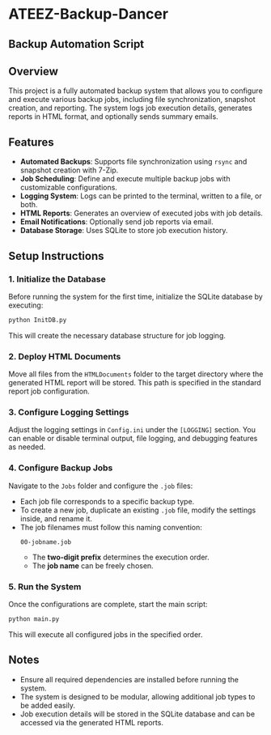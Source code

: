 # ATEEZ-Backup-Dancer

## Backup Automation Script
## Overview
This project is a fully automated backup system that allows you to configure and execute various backup jobs, including file synchronization, snapshot creation, and reporting. The system logs job execution details, generates reports in HTML format, and optionally sends summary emails.

## Features
- **Automated Backups**: Supports file synchronization using `rsync` and snapshot creation with 7-Zip.
- **Job Scheduling**: Define and execute multiple backup jobs with customizable configurations.
- **Logging System**: Logs can be printed to the terminal, written to a file, or both.
- **HTML Reports**: Generates an overview of executed jobs with job details.
- **Email Notifications**: Optionally send job reports via email.
- **Database Storage**: Uses SQLite to store job execution history.

## Setup Instructions
### 1. Initialize the Database
Before running the system for the first time, initialize the SQLite database by executing:
```bash
python InitDB.py
```
This will create the necessary database structure for job logging.

### 2. Deploy HTML Documents
Move all files from the `HTMLDocuments` folder to the target directory where the generated HTML report will be stored. This path is specified in the standard report job configuration.

### 3. Configure Logging Settings
Adjust the logging settings in `Config.ini` under the `[LOGGING]` section. You can enable or disable terminal output, file logging, and debugging features as needed.

### 4. Configure Backup Jobs
Navigate to the `Jobs` folder and configure the `.job` files:
- Each job file corresponds to a specific backup type.
- To create a new job, duplicate an existing `.job` file, modify the settings inside, and rename it.
- The job filenames must follow this naming convention:
  ```
  00-jobname.job
  ```
    - The **two-digit prefix** determines the execution order.
    - The **job name** can be freely chosen.

### 5. Run the System
Once the configurations are complete, start the main script:
```bash
python main.py
```
This will execute all configured jobs in the specified order.

## Notes
- Ensure all required dependencies are installed before running the system.
- The system is designed to be modular, allowing additional job types to be added easily.
- Job execution details will be stored in the SQLite database and can be accessed via the generated HTML reports.
